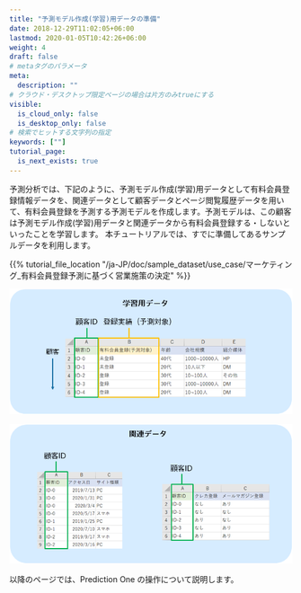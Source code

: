 ```yaml
---
title: "予測モデル作成(学習)用データの準備"
date: 2018-12-29T11:02:05+06:00
lastmod: 2020-01-05T10:42:26+06:00
weight: 4
draft: false
# metaタグのパラメータ
meta:
  description: ""
# クラウド・デスクトップ限定ページの場合は片方のみtrueにする
visible:
  is_cloud_only: false
  is_desktop_only: false
# 検索でヒットする文字列の指定
keywords: [""]
tutorial_page:
  is_next_exists: true
---
```


予測分析では、下記のように、予測モデル作成(学習)用データとして有料会員登録情報データを、関連データとして顧客データとページ閲覧履歴データを用いて、有料会員登録を予測する予測モデルを作成します。予測モデルは、この顧客は予測モデル作成(学習)用データと関連データから有料会員登録する・しないといったことを学習します。
本チュートリアルでは、すでに準備してあるサンプルデータを利用します。

{{% tutorial_file_location "/ja-JP/doc/sample_dataset/use_case/マーケティング_有料会員登録予測に基づく営業施策の決定" %}}

![](../img/t_slide4.png)

![](../img/t_slide5.png)

以降のページでは、Prediction One の操作について説明します。
